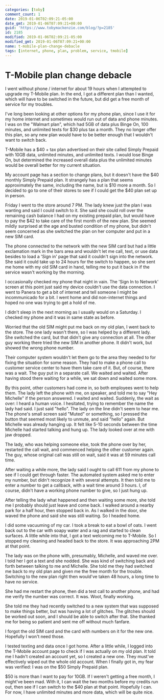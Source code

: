 ```yaml
---
categories: [toby]
comment_count: 1
date: 2019-01-06T02:09:21-05:00
date_gmt: 2019-01-06T07:09:21+00:00
guid: 'https://www.tobymackenzie.com/blog/?p=2185'
id: 2185
modified: 2019-01-06T02:09:21-05:00
modified_gmt: 2019-01-06T07:09:21+00:00
name: t-mobile-plan-change-debacle
tags: [internet, phone, plan, problem, service, tmobile]
---
```


T-Mobile plan change debacle
============================

I went without phone / internet for about 19 hours when I attempted to upgrade my T-Mobile plan.<!--more-->  In the end, I got a different plan than I wanted, which will have to be switched in the future, but did get a free month of service for my troubles.

I've long been looking at other options for my phone plan, since I use it for my home internet and sometimes would run out of data and phone minutes.  I was on the "Walmart plan", which had 5GB of data plus Binge On, 100 minutes, and unlimited texts for $30 plus tax a month.  They no longer offer this plan, so any new plan would have to be better enough that I wouldn't want to switch back.

T-Mobile has a $40 + tax plan advertised on their site called Simply Prepaid with 10GB data, unlimited minutes, and unlimited texts.  I would lose Binge On, but determined the increased overall data plus the unlimited minutes would be overall better for my current situation.

My account page has a section to change plans, but it doesn't have the $40 monthly Simply Prepaid plan.  It strangely has a plan that seems approximately the same, including the name, but is $10 more a month.  So I decided to go to one of their stores to see if I could get the $40 plan set up in person.

Friday I went to the store around 7 PM.  The lady knew just the plan I was wanting and said I could switch to it.  She said she could roll over the remaining cash balance I had on my existing prepaid plan, but would have to pay the $42 to take care of the first month of the new plan.  She seemed mildly surprised at the age and busted condition of my phone, but didn't seem concerned as she switched the plan on her computer and put in a new SIM card.

The phone connected to the network with the new SIM card but had a little exclamation mark in the bars area and wouldn't let me call, text, or use data besides to load a 'Sign in' page that said it couldn't sign into the network.  She said it could take up to 24 hours for the switch to happen, so she sent me home with my old SIM card in hand, telling me to put it back in if the service wasn't working by the morning.

I occasionally checked my phone that night in vain.  The 'Sign In to Network' screen at this point just said my device couldn't use the data connection.  I went to Panera to get a bit of internet and tell someone I might be incommunicado for a bit.  I went home and did non-internet things and hoped no one was trying to get a hold of me.

I didn't sleep in the next morning as I usually would on a Saturday.  I checked my phone and it was in same state as before.

Worried that the old SIM might put me back on my old plan, I went back to the store.  The one lady wasn't there, so I was helped by a different lady.  She switched the card, but that didn't give any connection at all.  The other guy working there tried the new SIM in another phone.  It didn't work, but showed the wrong phone number.

Their computer system wouldn't let them go to the area they needed to for fixing the situation for some reason.  They had to make a phone call to customer service center to have them take care of it.  But, of course, there was a wait.  The guy put in a separate call.  We waited and waited.  After having stood there waiting for a while, we sat down and waited some more.

By this point, other customers had come in, so both employees went to help them.  The lady left the phone with me, on speaker, and told me to say "Hey Michelle" if the person answered.  I waited and waited.  Suddenly, the wait as over: I heard a human voice.  I hesitated, trying to remember the name the lady had said.  I just said "hello".  The lady on the line didn't seem to hear me.  The phone's small screen said "Muted" or something, so I pressed the button that seemed most likely to unmute, and said "hello" again.  But Michelle was already hanging up.  It felt like 5-10 seconds between the time Michelle had started talking and hung up.  The lady looked over at me with jaw dropped.

The lady, who was helping someone else, took the phone over by her, restarted the call wait, and commenced helping the other customer again.  The guy, whose original call was still on wait, said it was at 59 minutes call time.

After waiting a while more, the lady said I ought to call 611 from my phone to see if I could get through faster.  The automated system asked me to enter my number, but didn't recognize it with several attempts.  It then told me to enter a number to get a callback, with a wait time around 3 hours.  I, of course, didn't have a working phone number to give, so I just hung up.

After telling the lady what happened and then waiting some more, she told me I probably should just leave and come back.  I walked around a nearby park for a half hour, then stopped back in.  As I walked in the door, she waved the phone and said she was still waiting.  So I headed home.

I did some vacuuming of my car.  I took a break to eat a bowl of oats.  I went back out to the car with soapy water and a rag and started to clean surfaces.  A little while into that, I got a text welcoming me to T-Mobile.  So I stopped my cleaning and headed back to the store.  It was approaching 2PM at that point.

The lady was on the phone with, presumably, Michelle, and waved me over.  I told her I got a text and she nodded.  She was kind of switching back and forth between talking to me and Michelle.  She told me they had switched me back to my old plan and given me the free month for the trouble.  Switching to the new plan right then would've taken 48 hours, a long time to have no service.

She had me restart the phone, then did a test call to another phone, and had me verify the number was correct.  It was.  Woot, finally working.

She told me they had recently switched to a new system that was supposed to make things better, but was having a lot of glitches.  The glitches should be worked out soon, and I should be able to switch after that.  She thanked me for being so patient and sent me off without much fanfare.

I forgot the old SIM card and the card with numbers on it for the new one.  Hopefully I won't need those.

I tested texting and data once I got home.  After a little while, I logged into the T-Mobile account page to check if I was actually on my old plan.  It told me I hadn't created an account yet, so I created a new one.  They must've effectively wiped out the whole old account.  When I finally got in, my fear was verified:  I was on the $50 Simply Prepaid plan.

$50 is more than I want to pay for 10GB.  If I weren't getting a free month, I might've been mad.  With it, I can wait the two months before my credits run out, then see if I can switch to the $40 plan at that point.  Hopefully I can.  For now, I have unlimited minutes and more data, which will be quite nice.
